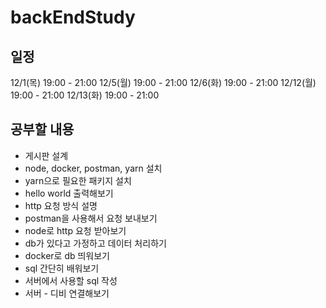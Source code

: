 # backEndStudy

## 일정
12/1(목) 19:00 - 21:00
12/5(월) 19:00 - 21:00
12/6(화) 19:00 - 21:00
12/12(월) 19:00 - 21:00
12/13(화) 19:00 - 21:00

## 공부할 내용
- 게시판 설계
- node, docker, postman, yarn 설치
- yarn으로 필요한 패키지 설치
- hello world 출력해보기
- http 요청 방식 설명
- postman을 사용해서 요청 보내보기
- node로 http 요청 받아보기
- db가 있다고 가정하고 데이터 처리하기
- docker로 db 띄워보기
- sql 간단히 배워보기
- 서버에서 사용할 sql 작성
- 서버 - 디비 연결해보기
